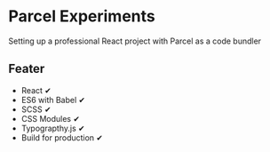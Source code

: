 # Parcel Experiments

Setting up a professional React project with Parcel as a code bundler

## Feater

- React ✔
- ES6 with Babel ✔
- SCSS ✔
- CSS Modules ✔
- Typograpthy.js ✔
- Build for production ✔